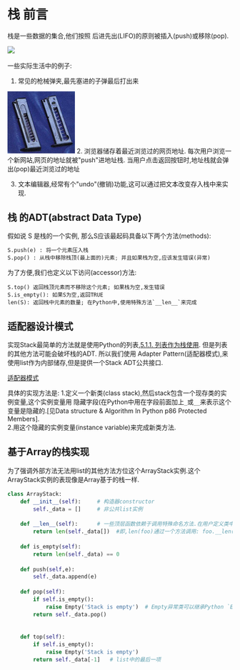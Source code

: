 # 栈 前言
栈是一些数据的集合,他们按照 后进先出(LIFO)的原则被插入(push)或移除(pop).

<img src="https://github.com/shawshanks/Programming_exercise_problems/blob/master/Picture/%E6%A0%88.jpg" width = "30%">

一些实际生活中的例子:
1. 常见的枪械弹夹,最先塞进的子弹最后打出来
<img src="https://github.com/shawshanks/Programming_exercise_problems/blob/master/Picture/%E6%89%8B%E6%9E%AA%E5%BC%B9%E5%A4%B9.jpg" width ="30%">
2. 浏览器储存着最近浏览过的网页地址. 每次用户浏览一个新网站,网页的地址就被"push"进地址栈. 当用户点击返回按钮时,地址栈就会弹出(pop)最近浏览过的地址

3. 文本编辑器,经常有个"undo"(撤销)功能,这可以通过把文本改变存入栈中来实现.

## 栈 的ADT(abstract Data Type)
假如说 S 是栈的一个实例, 那么S应该最起码具备以下两个方法(methods):
```Python
S.push(e) : 将一个元素压入栈
S.pop() : 从栈中移除栈顶(最上面的)元素; 并且如果栈为空,应该发生错误(异常)
```
为了方便,我们也定义以下访问(accessor)方法:
```python: 
S.top() 返回栈顶元素而不移除这个元素; 如果栈为空,发生错误
S.is_empty(): 如果S为空,返回TRUE
len(S): 返回栈中元素的数量; 在Python中,使用特殊方法`__len__`来完成
```

## 适配器设计模式
实现Stack最简单的方法就是使用Python的列表,[5.1.1. 列表作为栈使用](https://docs.python.org/zh-cn/3.7/tutorial/datastructures.html#using-lists-as-stacks). 但是列表的其他方法可能会破坏栈的ADT. 所以我们使用 Adapter Pattern(适配器模式),来使用list作为内部储存,但是提供一个Stack ADT公共接口.

[适配器模式](https://zh.wikipedia.org/wiki/%E9%80%82%E9%85%8D%E5%99%A8%E6%A8%A1%E5%BC%8F)

具体的实现方法是: 
1.定义一个新类(class stack),然后stack包含一个现存类的实例变量,这个实例变量用 隐藏字段(在Python中用在字段前面加上`_`或`__`来表示这个变量是隐藏的.[见Data structure & Algorithm In Python p86 Protected Members].  
2.用这个隐藏的实例变量(instance variable)来完成新类方法.

## 基于Array的栈实现
为了强调外部方法无法用list的其他方法方位这个ArrayStack实例.这个ArrayStack实例的表现像是Array基于的栈一样.

```python
class ArrayStack:
    def __init__(self):     # 构造器constructor
        self._data = []     # 非公共list实例
     
    def __len__(self):      # 一些顶层函数依赖于调用特殊命名方法.在用户定义类中,顶层 `len`函数依赖于特殊调用方法: foo.__len__(),
        return len(self._data[])  #即,len(foo)通过一个方法调用: foo.__len()来计算
     
    def is_empty(self):
        return len(self._data) == 0
    
    def push(self,e):
        self._data.append(e)
    
    def pop(self):
        if self.is_empty():
            raise Empty('Stack is empty')  # Empty异常类可以继承Python `Exception`类
        return self._data.pop()
        
        
    def top(self):
        if self.is_empty():
            raise Empty('Stack is empty')
        return self._data[-1]   # list中的最后一项

```
